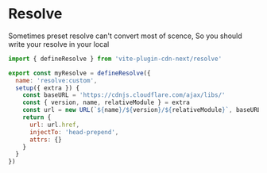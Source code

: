# Resolve

Sometimes preset resolve can't convert most of scence, So you should write your resolve in your local

```js
import { defineResolve } from 'vite-plugin-cdn-next/resolve'

export const myResolve = defineResolve({
  name: 'resolve:custom',
  setup({ extra }) {
    const baseURL = 'https://cdnjs.cloudflare.com/ajax/libs/'
    const { version, name, relativeModule } = extra
    const url = new URL(`${name}/${version}/${relativeModule}`, baseURL)
    return {
      url: url.href,
      injectTo: 'head-prepend',
      attrs: {}
    }
  }
})
```

